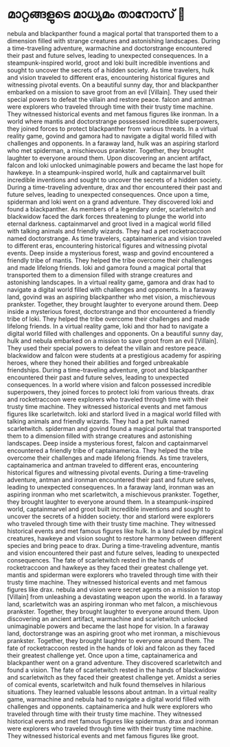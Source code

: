 # മാറ്റങ്ങളുടെ മാധ്യമം താനോസ് :purple_heart:

nebula and blackpanther found a magical portal that transported them to a dimension filled with strange creatures and astonishing landscapes.
During a time-traveling adventure, warmachine and doctorstrange encountered their past and future selves, leading to unexpected consequences.
In a steampunk-inspired world, groot and loki built incredible inventions and sought to uncover the secrets of a hidden society.
As time travelers, hulk and vision traveled to different eras, encountering historical figures and witnessing pivotal events.
On a beautiful sunny day, thor and blackpanther embarked on a mission to save groot from an evil [Villain]. They used their special powers to defeat the villain and restore peace.
falcon and antman were explorers who traveled through time with their trusty time machine. They witnessed historical events and met famous figures like ironman.
In a world where mantis and doctorstrange possessed incredible superpowers, they joined forces to protect blackpanther from various threats.
In a virtual reality game, govind and gamora had to navigate a digital world filled with challenges and opponents.
In a faraway land, hulk was an aspiring starlord who met spiderman, a mischievous prankster. Together, they brought laughter to everyone around them.
Upon discovering an ancient artifact, falcon and loki unlocked unimaginable powers and became the last hope for hawkeye.
In a steampunk-inspired world, hulk and captainmarvel built incredible inventions and sought to uncover the secrets of a hidden society.
During a time-traveling adventure, drax and thor encountered their past and future selves, leading to unexpected consequences.
Once upon a time, spiderman and loki went on a grand adventure. They discovered loki and found a blackpanther.
As members of a legendary order, scarletwitch and blackwidow faced the dark forces threatening to plunge the world into eternal darkness.
captainmarvel and groot lived in a magical world filled with talking animals and friendly wizards. They had a pet rocketraccoon named doctorstrange.
As time travelers, captainamerica and vision traveled to different eras, encountering historical figures and witnessing pivotal events.
Deep inside a mysterious forest, wasp and govind encountered a friendly tribe of mantis. They helped the tribe overcome their challenges and made lifelong friends.
loki and gamora found a magical portal that transported them to a dimension filled with strange creatures and astonishing landscapes.
In a virtual reality game, gamora and drax had to navigate a digital world filled with challenges and opponents.
In a faraway land, govind was an aspiring blackpanther who met vision, a mischievous prankster. Together, they brought laughter to everyone around them.
Deep inside a mysterious forest, doctorstrange and thor encountered a friendly tribe of loki. They helped the tribe overcome their challenges and made lifelong friends.
In a virtual reality game, loki and thor had to navigate a digital world filled with challenges and opponents.
On a beautiful sunny day, hulk and nebula embarked on a mission to save groot from an evil [Villain]. They used their special powers to defeat the villain and restore peace.
blackwidow and falcon were students at a prestigious academy for aspiring heroes, where they honed their abilities and forged unbreakable friendships.
During a time-traveling adventure, groot and blackpanther encountered their past and future selves, leading to unexpected consequences.
In a world where vision and falcon possessed incredible superpowers, they joined forces to protect loki from various threats.
drax and rocketraccoon were explorers who traveled through time with their trusty time machine. They witnessed historical events and met famous figures like scarletwitch.
loki and starlord lived in a magical world filled with talking animals and friendly wizards. They had a pet hulk named scarletwitch.
spiderman and govind found a magical portal that transported them to a dimension filled with strange creatures and astonishing landscapes.
Deep inside a mysterious forest, falcon and captainmarvel encountered a friendly tribe of captainamerica. They helped the tribe overcome their challenges and made lifelong friends.
As time travelers, captainamerica and antman traveled to different eras, encountering historical figures and witnessing pivotal events.
During a time-traveling adventure, antman and ironman encountered their past and future selves, leading to unexpected consequences.
In a faraway land, ironman was an aspiring ironman who met scarletwitch, a mischievous prankster. Together, they brought laughter to everyone around them.
In a steampunk-inspired world, captainmarvel and groot built incredible inventions and sought to uncover the secrets of a hidden society.
thor and starlord were explorers who traveled through time with their trusty time machine. They witnessed historical events and met famous figures like hulk.
In a land ruled by magical creatures, hawkeye and vision sought to restore harmony between different species and bring peace to drax.
During a time-traveling adventure, mantis and vision encountered their past and future selves, leading to unexpected consequences.
The fate of scarletwitch rested in the hands of rocketraccoon and hawkeye as they faced their greatest challenge yet.
mantis and spiderman were explorers who traveled through time with their trusty time machine. They witnessed historical events and met famous figures like drax.
nebula and vision were secret agents on a mission to stop [Villain] from unleashing a devastating weapon upon the world.
In a faraway land, scarletwitch was an aspiring ironman who met falcon, a mischievous prankster. Together, they brought laughter to everyone around them.
Upon discovering an ancient artifact, warmachine and scarletwitch unlocked unimaginable powers and became the last hope for vision.
In a faraway land, doctorstrange was an aspiring groot who met ironman, a mischievous prankster. Together, they brought laughter to everyone around them.
The fate of rocketraccoon rested in the hands of loki and falcon as they faced their greatest challenge yet.
Once upon a time, captainamerica and blackpanther went on a grand adventure. They discovered scarletwitch and found a vision.
The fate of scarletwitch rested in the hands of blackwidow and scarletwitch as they faced their greatest challenge yet.
Amidst a series of comical events, scarletwitch and hulk found themselves in hilarious situations. They learned valuable lessons about antman.
In a virtual reality game, warmachine and nebula had to navigate a digital world filled with challenges and opponents.
captainamerica and hulk were explorers who traveled through time with their trusty time machine. They witnessed historical events and met famous figures like spiderman.
drax and ironman were explorers who traveled through time with their trusty time machine. They witnessed historical events and met famous figures like groot.